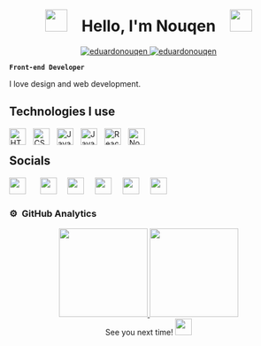 <h1 align="center"><img height="40" src="https://cdn3.emoji.gg/emojis/7471-parrotportal1.gif">ㅤHello, I'm Nouqenㅤ<img height="40" src="https://cdn3.emoji.gg/emojis/7546-parrotportal2.gif"></h1>

<p align="center">
	<a href="https://github.com/eduardonouqen">
		<img src="https://komarev.com/ghpvc/?username=eduardonouqen&label=Profile%20views&color=0e75b6&style=flat" alt="eduardonouqen" />
	</a>
	<a href="https://github.com/eduardonouqen">
		<img src="https://img.shields.io/github/followers/eduardonouqen?label=Followers" alt="eduardonouqen" />
	</a>
</p>

**`Front-end Developer`**

I love design and web development.


## Technologies I use
<img align="left" alt="HTML" width="30px" style="padding-right:10px;" src="https://cdn.jsdelivr.net/gh/devicons/devicon/icons/html5/html5-plain.svg" />
<img align="left" alt="CSS" width="30px" style="padding-right:10px;" src="https://cdn.jsdelivr.net/gh/devicons/devicon/icons/css3/css3-plain.svg" />
<img align="left" alt="JavaScript" width="30px" style="padding-right:10px;" src="https://cdn.jsdelivr.net/gh/devicons/devicon/icons/javascript/javascript-plain.svg" />
<img align="left" alt="Java" width="30px" style="padding-right:10px;" src="https://cdn.jsdelivr.net/gh/devicons/devicon/icons/java/java-plain.svg" />
<img align="left" alt="React" width="30px" style="padding-right:10px;" src="https://cdn.jsdelivr.net/gh/devicons/devicon/icons/react/react-original.svg" />
<img align="left" alt="NodeJS" width="30px" style="padding-right:10px;" src="https://cdn.jsdelivr.net/gh/devicons/devicon/icons/nodejs/nodejs-original.svg" />
<br />


## Socials

<p align="left"> 
	<a href="https://discord.com/users/Nouqen#3318" target="_blank" rel="noreferrer" style="display:inline-block; margin-right:10px; text-decoration:none; border:none; outline:none;">
		<img src="https://raw.githubusercontent.com/danielcranney/readme-generator/main/public/icons/socials/discord.svg" width="30" height="30"/>
	</a>&nbsp;&nbsp;&nbsp;
	<a href="https://www.facebook.com/eduardo.defrancagonzales" target="_blank" rel="noreferrer" style="text-decoration:none;">
		<img src="https://raw.githubusercontent.com/danielcranney/readme-generator/main/public/icons/socials/facebook.svg" width="30" height="30"/>
	</a>&nbsp;&nbsp;&nbsp;
	<a href="https://www.github.com/eduardonouqen" target="_blank" rel="noreferrer" style="text-decoration:none;">
		<img src="https://raw.githubusercontent.com/danielcranney/readme-generator/main/public/icons/socials/github.svg" width="30" height="30"/>
	</a>&nbsp;&nbsp;&nbsp;
	<a href="http://www.instagram.com/_franca.eduardo" target="_blank" rel="noreferrer" style="text-decoration:none;">
		<img src="https://raw.githubusercontent.com/danielcranney/readme-generator/main/public/icons/socials/instagram.svg" width="30" height="30"/>
	</a>&nbsp;&nbsp;&nbsp;
	<a href="https://www.linkedin.com/in/eduardo-de-frança-gonzalez" target="_blank" rel="noreferrer" style="text-decoration:none;">
		<img src="https://raw.githubusercontent.com/danielcranney/readme-generator/main/public/icons/socials/linkedin.svg" width="30" height="30"/>
	</a>&nbsp;&nbsp;&nbsp;
	<a href="https://www.youtube.com/c/Nouqen" target="_blank" rel="noreferrer" style="text-decoration:none;">
		<img src="https://raw.githubusercontent.com/danielcranney/readme-generator/main/public/icons/socials/youtube.svg" width="30" height="30"/>
	</a>&nbsp;&nbsp;&nbsp;
</p>


### ⚙️ &nbsp;GitHub Analytics

<div align="center" style="display: flex; justify-content: center; flex-wrap: wrap;">
  <a href="https://github.com/eduardonouqen">
    <img height="160em" src="https://github-readme-stats-eight-theta.vercel.app/api?username=eduardonouqen&show_icons=true&theme=algolia&include_all_commits=true&count_private=true"/>
    <img height="160em" src="https://github-readme-stats-eight-theta.vercel.app/api/top-langs/?username=eduardonouqen&layout=compact&langs_count=8&theme=algolia&include_all_commits=true&count_private=true"/>
  </a>
</div>

<div align="center">
See you next time!
<img src="https://cdn3.emoji.gg/emojis/3514_bcportalhi.png" width="30" height="30"/>  
</div>
